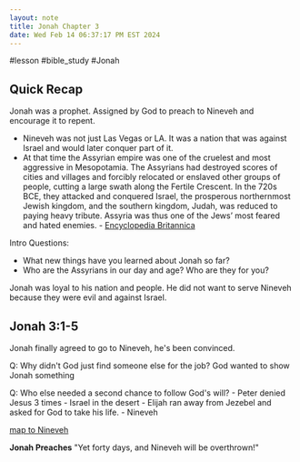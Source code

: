 ```yaml
---
layout: note
title: Jonah Chapter 3
date: Wed Feb 14 06:37:17 PM EST 2024
---
```

#lesson #bible_study #Jonah 

## Quick Recap
Jonah was a prophet.
Assigned by God to preach to Nineveh and encourage it to repent.
- Nineveh was not just Las Vegas or LA. It was a nation that was against Israel and would later conquer part of it.
- At that time the Assyrian empire was one of the cruelest and most aggressive in Mesopotamia. The Assyrians had destroyed scores of cities and villages and forcibly relocated or enslaved other groups of people, cutting a large swath along the Fertile Crescent. In the 720s BCE, they attacked and conquered Israel, the prosperous northernmost Jewish kingdom, and the southern kingdom, Judah, was reduced to paying heavy tribute. Assyria was thus one of the Jews’ most feared and hated enemies. - [Encyclopedia Britannica](https://www.britannica.com/biography/Jonah-biblical-figure)

Intro Questions:
* What new things have you learned about Jonah so far?
* Who are the Assyrians in our day and age? Who are they for you?

Jonah was loyal to his nation and people.
He did not want to serve Nineveh because they were evil and against Israel.

## Jonah 3:1-5
Jonah finally agreed to go to Nineveh, he's been convinced.

Q: Why didn't God just find someone else for the job?
	God wanted to show Jonah something

Q: Who else needed a second chance to follow God's will?
	- Peter denied Jesus 3 times
	- Israel in the desert
	- Elijah ran away from Jezebel and asked for God to take his life.
	- Nineveh

[map to Nineveh](https://images.squarespace-cdn.com/content/v1/54111b43e4b04f85eb6b8afe/1610059125417-3S08TFVDBZY8ZWNI4CFP/6f3d9-jonahrunswithdistances.jpg?format=2500w)


**Jonah Preaches**
"Yet forty days, and Nineveh will be overthrown!"


